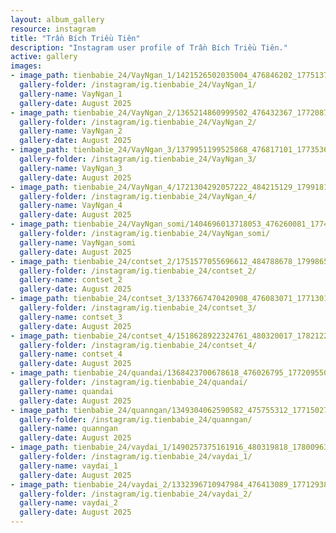 ```yaml
---
layout: album_gallery
resource: instagram
title: "Trần Bích Triều Tiên"
description: "Instagram user profile of Trần Bích Triều Tiên."
active: gallery
images:
- image_path: tienbabie_24/VayNgan_1/1421526502035004_476846202_1775137220007262_995517188093929203_n.jpg
  gallery-folder: /instagram/ig.tienbabie_24/VayNgan_1/
  gallery-name: VayNgan_1
  gallery-date: August 2025
- image_path: tienbabie_24/VayNgan_2/1365214860999502_476432367_1772087990312185_8561558229740675795_n.jpg
  gallery-folder: /instagram/ig.tienbabie_24/VayNgan_2/
  gallery-name: VayNgan_2
  gallery-date: August 2025
- image_path: tienbabie_24/VayNgan_3/1379951199525868_476817101_1773536446834006_2284784424686302957_n.jpg
  gallery-folder: /instagram/ig.tienbabie_24/VayNgan_3/
  gallery-name: VayNgan_3
  gallery-date: August 2025
- image_path: tienbabie_24/VayNgan_4/1721304292057222_484215129_1799181607602823_1215496474046877562_n.jpg
  gallery-folder: /instagram/ig.tienbabie_24/VayNgan_4/
  gallery-name: VayNgan_4
  gallery-date: August 2025
- image_path: tienbabie_24/VayNgan_somi/1404696013718053_476260081_1774110973443220_6316447652169710027_n.jpg
  gallery-folder: /instagram/ig.tienbabie_24/VayNgan_somi/
  gallery-name: VayNgan_somi
  gallery-date: August 2025
- image_path: tienbabie_24/contset_2/1751577055696612_484788678_1799865530867764_7584064506195847072_n.jpg
  gallery-folder: /instagram/ig.tienbabie_24/contset_2/
  gallery-name: contset_2
  gallery-date: August 2025
- image_path: tienbabie_24/contset_3/1337667470420908_476083071_1771301377057513_3999931713691257882_n.jpg
  gallery-folder: /instagram/ig.tienbabie_24/contset_3/
  gallery-name: contset_3
  gallery-date: August 2025
- image_path: tienbabie_24/contset_4/1518628922324761_480320017_1782122882642029_3663369721597053873_n.jpg
  gallery-folder: /instagram/ig.tienbabie_24/contset_4/
  gallery-name: contset_4
  gallery-date: August 2025
- image_path: tienbabie_24/quandai/1368423700678618_476026795_1772095500311434_3095331879387847802_n.jpg
  gallery-folder: /instagram/ig.tienbabie_24/quandai/
  gallery-name: quandai
  gallery-date: August 2025
- image_path: tienbabie_24/quanngan/1349304062590582_475755312_1771502777037373_122625498441549346_n.jpg
  gallery-folder: /instagram/ig.tienbabie_24/quanngan/
  gallery-name: quanngan
  gallery-date: August 2025
- image_path: tienbabie_24/vaydai_1/1490257375161916_480319818_1780096312844686_4125218671302187215_n.jpg
  gallery-folder: /instagram/ig.tienbabie_24/vaydai_1/
  gallery-name: vaydai_1
  gallery-date: August 2025
- image_path: tienbabie_24/vaydai_2/1332396710947984_476413089_1771293827058268_1162436947106436172_n.jpg
  gallery-folder: /instagram/ig.tienbabie_24/vaydai_2/
  gallery-name: vaydai_2
  gallery-date: August 2025
---
```

